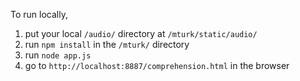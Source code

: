 To run locally,

1. put your local `/audio/` directory at `/mturk/static/audio/`
2. run `npm install` in the `/mturk/` directory
3. run `node app.js`
4. go to `http://localhost:8887/comprehension.html` in the browser